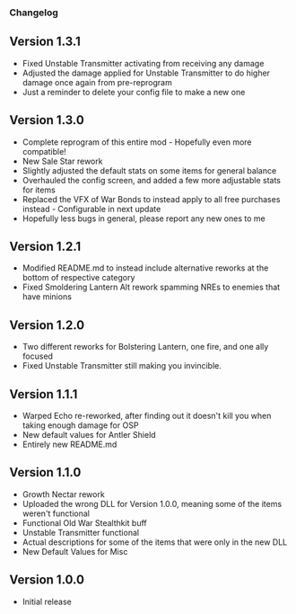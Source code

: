 ### Changelog
## Version 1.3.1
- Fixed Unstable Transmitter activating from receiving any damage
- Adjusted the damage applied for Unstable Transmitter to do higher damage once again from pre-reprogram
- Just a reminder to delete your config file to make a new one

## Version 1.3.0
- Complete reprogram of this entire mod - Hopefully even more compatible!
- New Sale Star rework
- Slightly adjusted the default stats on some items for general balance
- Overhauled the config screen, and added a few more adjustable stats for items
- Replaced the VFX of War Bonds to instead apply to all free purchases instead - Configurable in next update
- Hopefully less bugs in general, please report any new ones to me
  
## Version 1.2.1
- Modified README.md to instead include alternative reworks at the bottom of respective category
- Fixed Smoldering Lantern Alt rework spamming NREs to enemies that have minions

## Version 1.2.0
- Two different reworks for Bolstering Lantern, one fire, and one ally focused
- Fixed Unstable Transmitter still making you invincible.

## Version 1.1.1
- Warped Echo re-reworked, after finding out it doesn't kill you when taking enough damage for OSP
- New default values for Antler Shield
- Entirely new README.md

## Version 1.1.0
- Growth Nectar rework
- Uploaded the wrong DLL for Version 1.0.0, meaning some of the items weren't functional
- Functional Old War Stealthkit buff
- Unstable Transmitter functional
- Actual descriptions for some of the items that were only in the new DLL
- New Default Values for Misc

## Version 1.0.0
- Initial release
